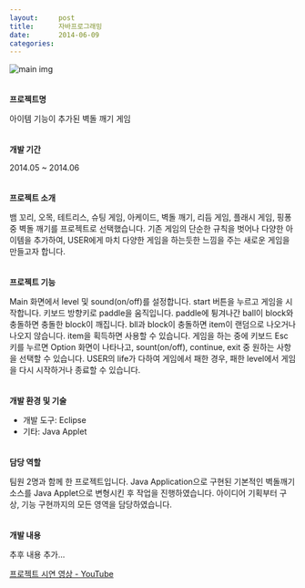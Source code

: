 ```yaml
---
layout:     post
title:      자바프로그래밍
date:       2014-06-09
categories:
---
```


![main img](../../../img/project/hsu_java.png)  
　 

**프로젝트명**

아이템 기능이 추가된 벽돌 깨기 게임  
　  

**개발 기간**

2014.05 ~ 2014.06  
　  

**프로젝트 소개**

뱀 꼬리, 오목, 테트리스, 슈팅 게임, 아케이드, 벽돌 깨기, 리듬 게임, 플래시 게임, 핑퐁 중 벽돌 깨기를 프로젝트로 선택했습니다. 기존 게임의 단순한 규칙을 벗어나 다양한 아이템을 추가하여, USER에게 마치 다양한 게임을 하는듯한 느낌을 주는 새로운 게임을 만들고자 합니다.  
　  

**프로젝트 기능**

Main 화면에서 level 및 sound(on/off)를 설정합니다. start 버튼을 누르고 게임을 시작합니다. 키보드 방향키로 paddle을 움직입니다. paddle에 튕겨나간 ball이 block와 충돌하면 충돌한 block이 깨집니다. bll과 block이 충돌하면 item이 랜덤으로 나오거나 나오지 않습니다. item을 획득하면 사용할 수 있습니다. 게임을 하는 중에 키보드 Esc 키를 누르면 Option 화면이 나타나고, sount(on/off), continue, exit 중 원하는 사항을 선택할 수 있습니다. USER의 life가 다하여 게임에서 패한 경우, 패한 level에서 게임을 다시 시작하거나 종료할 수 있습니다.  
　  

**개발 환경 및 기술**

* 개발 도구: Eclipse
* 기타: Java Applet  
　  

**담당 역할**

팀원 2명과 함께 한 프로젝트입니다. Java Application으로 구현된 기본적인 벽돌깨기 소스를 Java Applet으로 변형시킨 후 작업을 진행하였습니다. 아이디어 기획부터 구상, 기능 구현까지의 모든 영역을 담당하였습니다.  
　  

**개발 내용**

추후 내용 추가...

[프로젝트 시연 영상 - YouTube](https://youtu.be/6NcEi5kv8SY)  
